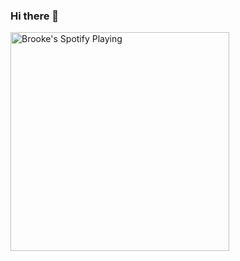 ### Hi there 👋

[<img src="https://brookemwalters.vercel.app/api/spotify/api/spotify" alt="Brooke's Spotify Playing" width="350" />](https://open.spotify.com/user/1220419778)



